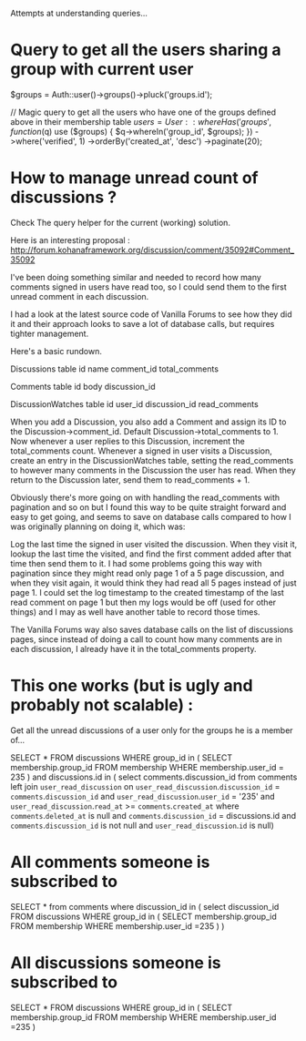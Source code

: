 Attempts at understanding queries...



Query to get all the users sharing a group with current user
============================================================

$groups = Auth::user()->groups()->pluck('groups.id');


// Magic query to get all the users who have one of the groups defined above in their membership table
$users = User::whereHas('groups', function($q) use ($groups) {
$q->whereIn('group_id', $groups);
})
->where('verified', 1)
->orderBy('created_at', 'desc')
->paginate(20);


How to manage unread count of discussions ?
===========================================

Check The query helper for the current (working) solution.

Here is an interesting proposal : http://forum.kohanaframework.org/discussion/comment/35092#Comment_35092


I've been doing something similar and needed to record how many comments signed in users have read too, so I could send them to the first unread comment in each discussion.

I had a look at the latest source code of Vanilla Forums to see how they did it and their approach looks to save a lot of database calls, but requires tighter management.

Here's a basic rundown.

Discussions table
id
name
comment_id
total_comments

Comments table
id
body
discussion_id

DiscussionWatches table
id
user_id
discussion_id
read_comments


When you add a Discussion, you also add a Comment and assign its ID to the Discussion->comment_id. Default Discussion->total_comments to 1. Now whenever a user replies to this Discussion, increment the total_comments count. Whenever a signed in user visits a Discussion, create an entry in the DiscussionWatches table, setting the read_comments to however many comments in the Discussion the user has read. When they return to the Discussion later, send them to read_comments + 1.

Obviously there's more going on with handling the read_comments with pagination and so on but I found this way to be quite straight forward and easy to get going, and seems to save on database calls compared to how I was originally planning on doing it, which was:

Log the last time the signed in user visited the discussion. When they visit it, lookup the last time the visited, and find the first comment added after that time then send them to it. I had some problems going this way with pagination since they might read only page 1 of a 5 page discussion, and when they visit again, it would think they had read all 5 pages instead of just page 1. I could set the log timestamp to the created timestamp of the last read comment on page 1 but then my logs would be off (used for other things) and I may as well have another table to record those times.

The Vanilla Forums way also saves database calls on the list of discussions pages, since instead of doing a call to count how many comments are in each discussion, I already have it in the total_comments property.





This one works (but is ugly and probably not scalable) :
========================================================

Get all the unread discussions of a user only for the groups he is a member of...

SELECT *
FROM discussions
WHERE group_id
in (
SELECT membership.group_id
FROM membership
WHERE membership.user_id = 235
) and discussions.id
in (
select comments.discussion_id from comments
left join `user_read_discussion`
on `user_read_discussion`.`discussion_id` = `comments`.`discussion_id`
and `user_read_discussion`.`user_id` = '235'
and `user_read_discussion`.`read_at` >= `comments`.`created_at`
where `comments`.`deleted_at` is null and `comments`.`discussion_id` = discussions.id
and `comments`.`discussion_id` is not null and `user_read_discussion`.`id`
is null)


All comments someone is subscribed to
=====================================
SELECT *
from comments
where discussion_id
in
(
select discussion_id FROM discussions
WHERE group_id
in (
SELECT membership.group_id
FROM membership
WHERE membership.user_id =235
)
)


All discussions someone is subscribed to
========================================
SELECT *
FROM discussions
WHERE group_id
in (
SELECT membership.group_id
FROM membership
WHERE membership.user_id =235
)
